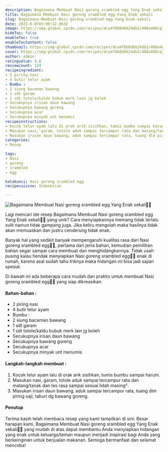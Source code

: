 ```yaml
---
description: Bagaimana Membuat Nasi goreng srambled egg Yang Enak sekali"
title: Bagaimana Membuat Nasi goreng srambled egg Yang Enak sekali
slug: Bagaimana-Membuat-Nasi-goreng-srambled-egg-Yang-Enak-sekali
date: 2022-6-8T03:09:12.063Z
image: https://img-global.cpcdn.com/recipes/dca4f0b8d6624db2/400x400cq70/photo.jpg
hideToc: false
enableToc: true
enableTocContent: false
thumbnail: https://img-global.cpcdn.com/recipes/dca4f0b8d6624db2/400x400cq70/photo.jpg
cover: https://img-global.cpcdn.com/recipes/dca4f0b8d6624db2/400x400cq70/photo.jpg
author: admin
ratingvalue: 4.8
reviewcount: 124
recipeingredient:
- 2 piring nasi
- 4 butir telur ayam
- Bumbu :
- 2 siung baceman bawang
- 1 sdt garam
- 1 sdt totole/kaldu bubuk merk lain jg boleh
- Secukupnya irisan daun bawang
- Secukupnya bawang goreng
- Secukupnya acar
- Secukupnya minyak unt menumis
recipeinstructions:
- Kocok telur ayam lalu di orak arik sisihkan, tumis bumbu sampai harum.
- Masukan nasi, garam, totole aduk sampai tercampur rata dan matang/tanak dan tes rasa sampai sesuai lidah masing².
- Masukan irisan daun bawang, aduk sampai tercampur rata, tuang dlm piring saji, taburi dg bawang goreng.
categories:
- Resep

tags:
- Nasi
- goreng
- srambled
- egg

katakunci: Nasi goreng srambled egg
recipecuisine: Indonesian

---
```


![Bagaimana Membuat Nasi goreng srambled egg Yang Enak sekali👩‍🍳](https://img-global.cpcdn.com/recipes/dca4f0b8d6624db2/400x400cq70/photo.jpg)

Lagi mencari ide resep Bagaimana Membuat Nasi goreng srambled egg Yang Enak sekali👩‍🍳 yang unik? Cara menyiapkannya memang tidak terlalu sulit namun tidak gampang juga. Jika keliru mengolah maka hasilnya tidak akan memuaskan dan justru cenderung tidak enak.

Banyak hal yang sedikit banyak mempengaruhi kualitas rasa dari Nasi goreng srambled egg👩‍🍳, pertama dari jenis bahan, kemudian pemilihan bahan segar sampai cara membuat dan menghidangkannya. Tidak usah pusing kalau hendak menyiapkan Nasi goreng srambled egg👩‍🍳 enak di rumah, karena asal sudah tahu triknya maka hidangan ini bisa jadi sajian spesial.

Di bawah ini ada beberapa cara mudah dan praktis untuk membuat Nasi goreng srambled egg👩‍🍳 yang siap dikreasikan.

<!--inarticleads1-->

#### Bahan-bahan :

- 2 piring nasi
- 4 butir telur ayam
- Bumbu :
- 2 siung baceman bawang
- 1 sdt garam
- 1 sdt totole/kaldu bubuk merk lain jg boleh
- Secukupnya irisan daun bawang
- Secukupnya bawang goreng
- Secukupnya acar
- Secukupnya minyak unt menumis

<!--inarticleads2-->

#### Langkah-langkah membuat :

1. Kocok telur ayam lalu di orak arik sisihkan, tumis bumbu sampai harum.
1. Masukan nasi, garam, totole aduk sampai tercampur rata dan matang/tanak dan tes rasa sampai sesuai lidah masing².
1. Masukan irisan daun bawang, aduk sampai tercampur rata, tuang dlm piring saji, taburi dg bawang goreng.

#### Penutup

Terima kasih telah membaca resep yang kami tampilkan di sini. Besar harapan kami, Bagaimana Membuat Nasi goreng srambled egg Yang Enak sekali👩‍🍳 yang mudah di atas dapat membantu Anda menyiapkan hidangan yang enak untuk keluarga/teman maupun menjadi inspirasi bagi Anda yang berkeinginan untuk berjualan makanan. Semoga bermanfaat dan selamat mencoba!
